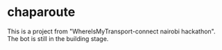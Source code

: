 # chaparoute
This is a project from "WhereIsMyTransport-connect nairobi hackathon". The bot is still in the building stage.

